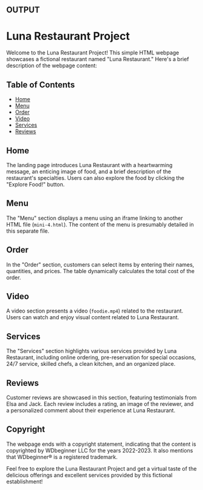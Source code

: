 ## OUTPUT

# Luna Restaurant Project

Welcome to the Luna Restaurant Project! This simple HTML webpage showcases a fictional restaurant named "Luna Restaurant." Here's a brief description of the webpage content:

## Table of Contents
- [Home](#home)
- [Menu](#menu)
- [Order](#order)
- [Video](#video)
- [Services](#service)
- [Reviews](#reviews)

## Home
The landing page introduces Luna Restaurant with a heartwarming message, an enticing image of food, and a brief description of the restaurant's specialties. Users can also explore the food by clicking the "Explore Food!" button.

## Menu
The "Menu" section displays a menu using an iframe linking to another HTML file (`mini-4.html`). The content of the menu is presumably detailed in this separate file.

## Order
In the "Order" section, customers can select items by entering their names, quantities, and prices. The table dynamically calculates the total cost of the order.

## Video
A video section presents a video (`foodie.mp4`) related to the restaurant. Users can watch and enjoy visual content related to Luna Restaurant.

## Services
The "Services" section highlights various services provided by Luna Restaurant, including online ordering, pre-reservation for special occasions, 24/7 service, skilled chefs, a clean kitchen, and an organized place.

## Reviews
Customer reviews are showcased in this section, featuring testimonials from Elsa and Jack. Each review includes a rating, an image of the reviewer, and a personalized comment about their experience at Luna Restaurant.

## Copyright
The webpage ends with a copyright statement, indicating that the content is copyrighted by WDbeginner LLC for the years 2022-2023. It also mentions that WDbeginner® is a registered trademark.

Feel free to explore the Luna Restaurant Project and get a virtual taste of the delicious offerings and excellent services provided by this fictional establishment!

